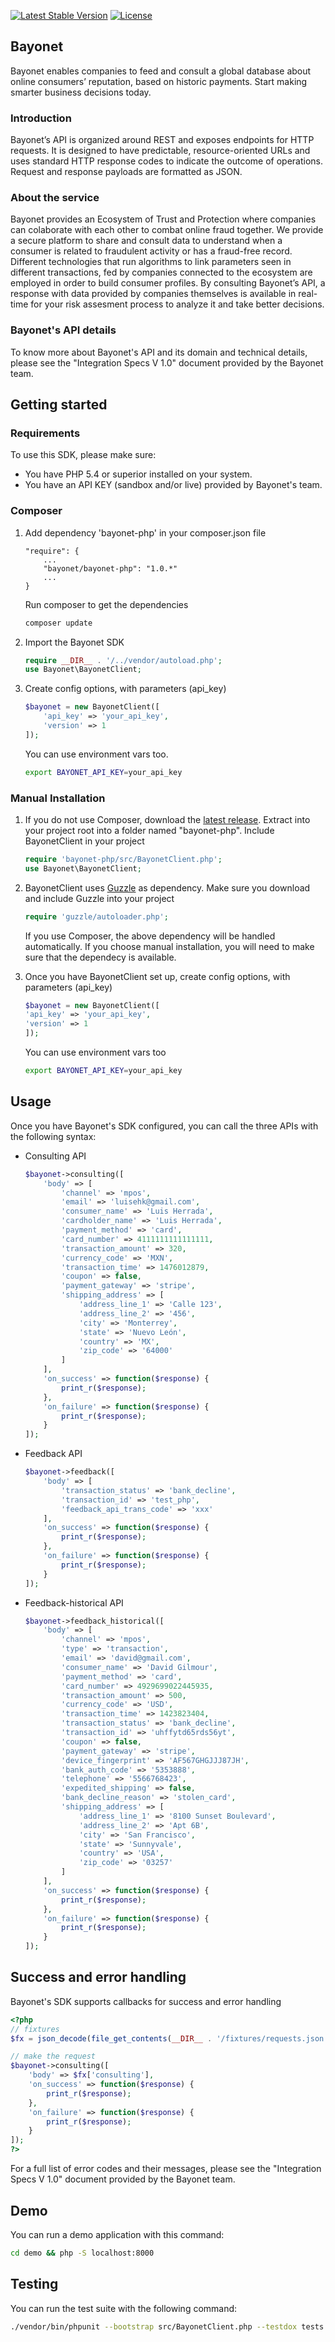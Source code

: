 [![Latest Stable Version](https://poser.pugx.org/bayonet/bayonet-php/v/stable)](https://packagist.org/packages/bayonet/bayonet-php)
[![License](https://poser.pugx.org/bayonet/bayonet-php/license)](https://packagist.org/packages/bayonet/bayonet-php)

## Bayonet
Bayonet enables companies to feed and consult a global database about online consumers’ reputation, based on historic payments. Start making smarter business decisions today.

### Introduction
Bayonet’s API is organized around REST and exposes endpoints for HTTP requests. It is designed to have predictable, resource-oriented URLs and uses standard HTTP response codes to indicate the outcome of operations. Request and response payloads are formatted as JSON.

### About the service
Bayonet provides an Ecosystem of Trust and Protection where companies can colaborate with each other to combat online fraud together. We provide a secure platform to share and consult data to understand when a consumer is related to fraudulent activity or has a fraud-free record. Different technologies that run algorithms to link parameters seen in different transactions, fed by companies connected to the ecosystem are employed in order to build consumer profiles. By consulting Bayonet’s API, a response with data provided by companies themselves is available in real-time for your risk assesment process to analyze it and take better decisions.

### Bayonet's API details
To know more about Bayonet's API and its domain and technical details, please see the "Integration Specs V 1.0" document provided by the Bayonet team.

## Getting started
### Requirements
To use this SDK, please make sure:
  * You have PHP 5.4 or superior installed on your system.
  * You have an API KEY (sandbox and/or live) provided by Bayonet's team.
  
### Composer
1. Add dependency 'bayonet-php' in your composer.json file
  
    ```
    "require": {
        ...
        "bayonet/bayonet-php": "1.0.*"
        ...
    }
    ```
   Run composer to get the dependencies
  
    ```sh
    composer update
    ```
2. Import the Bayonet SDK

    ```php
    require __DIR__ . '/../vendor/autoload.php';
    use Bayonet\BayonetClient;
    ```
3. Create config options, with parameters (api_key)

    ```php
    $bayonet = new BayonetClient([
        'api_key' => 'your_api_key',
        'version' => 1
    ]);
    ```
    You can use environment vars too.

    ```sh
    export BAYONET_API_KEY=your_api_key
    ```
    
### Manual Installation
1. If you do not use Composer, download the [latest release](https://github.com/Bayonet-Client/bayonet-php/releases). Extract into your project root into a folder named "bayonet-php". Include BayonetClient in your project

    ```php
    require 'bayonet-php/src/BayonetClient.php';
    use Bayonet\BayonetClient;
    ```
2. BayonetClient uses [Guzzle](https://github.com/guzzle/guzzle) as dependency. Make sure you download and include Guzzle into your project

    ```php
    require 'guzzle/autoloader.php';
    ```
   If you use Composer, the above dependency will be handled automatically. If you choose manual installation, you will need to make sure that the dependecy is available.

3. Once you have BayonetClient set up, create config options, with parameters (api_key)

    ```php
    $bayonet = new BayonetClient([
    'api_key' => 'your_api_key',
    'version' => 1
    ]);
    ```
   You can use environment vars too

    ```sh
    export BAYONET_API_KEY=your_api_key
    ``` 

## Usage
Once you have Bayonet's SDK configured, you can call the three APIs with the following syntax:
  * Consulting API
  
    ```php
    $bayonet->consulting([
        'body' => [
            'channel' => 'mpos',
            'email' => 'luisehk@gmail.com',
            'consumer_name' => 'Luis Herrada',
            'cardholder_name' => 'Luis Herrada',
            'payment_method' => 'card',
            'card_number' => 4111111111111111,
            'transaction_amount' => 320,
            'currency_code' => 'MXN',
            'transaction_time' => 1476012879,
            'coupon' => false,
            'payment_gateway' => 'stripe',
            'shipping_address' => [
                'address_line_1' => 'Calle 123',
                'address_line_2' => '456',
                'city' => 'Monterrey',
                'state' => 'Nuevo León',
                'country' => 'MX',
                'zip_code' => '64000'
            ]
        ],
        'on_success' => function($response) {
            print_r($response);
        },
        'on_failure' => function($response) {
            print_r($response);
        }
    ]);
    ```
  * Feedback API
  
    ```php
    $bayonet->feedback([
        'body' => [
            'transaction_status' => 'bank_decline',
            'transaction_id' => 'test_php',
            'feedback_api_trans_code' => 'xxx'
        ],
        'on_success' => function($response) {
            print_r($response);
        },
        'on_failure' => function($response) {
            print_r($response);
        }
    ]);
    ```
  * Feedback-historical API
  
    ```php
    $bayonet->feedback_historical([
        'body' => [
            'channel' => 'mpos',
            'type' => 'transaction',
            'email' => 'david@gmail.com',
            'consumer_name' => 'David Gilmour',
            'payment_method' => 'card',
            'card_number' => 4929699022445935,
            'transaction_amount' => 500,
            'currency_code' => 'USD',
            'transaction_time' => 1423823404,
            'transaction_status' => 'bank_decline',
            'transaction_id' => 'uhffytd65rds56yt',
            'coupon' => false,
            'payment_gateway' => 'stripe',
            'device_fingerprint' => 'AF567GHGJJJ87JH',
            'bank_auth_code' => '5353888',
            'telephone' => '5566768423',
            'expedited_shipping' => false,
            'bank_decline_reason' => 'stolen_card',
            'shipping_address' => [
                'address_line_1' => '8100 Sunset Boulevard',
                'address_line_2' => 'Apt 6B',
                'city' => 'San Francisco',
                'state' => 'Sunnyvale',
                'country' => 'USA',
                'zip_code' => '03257'
            ]
        ],
        'on_success' => function($response) {
            print_r($response);
        },
        'on_failure' => function($response) {
            print_r($response);
        }
    ]);
    ```
 
## Success and error handling
Bayonet's SDK supports callbacks  for success and error handling
```php
<?php
// fixtures
$fx = json_decode(file_get_contents(__DIR__ . '/fixtures/requests.json'), true);

// make the request
$bayonet->consulting([
    'body' => $fx['consulting'],
    'on_success' => function($response) {
        print_r($response);
    },
    'on_failure' => function($response) {
        print_r($response);
    }
]);
?>
```

For a full list of error codes and their messages, please see the "Integration Specs V 1.0" document provided by the Bayonet team.

## Demo
You can run a demo application with this command:
```sh
cd demo && php -S localhost:8000
```

## Testing
You can run the test suite with the following command:
```sh
./vendor/bin/phpunit --bootstrap src/BayonetClient.php --testdox tests
```

